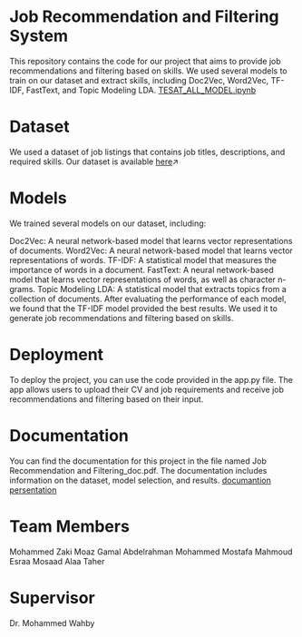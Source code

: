 
# **Job Recommendation and Filtering System**
This repository contains the code for our project that aims to provide job recommendations and filtering based on skills. We used several models to train on our dataset and extract skills, including Doc2Vec, Word2Vec, TF-IDF, FastText, and Topic Modeling LDA.
[TESAT_ALL_MODEL.ipynb](https://colab.research.google.com/drive/1iTZ5lqec37lPFf8UghWfwMK0A9q8lRPF#scrollTo=oUVzjcn8y6Zr)

# Dataset
We used a dataset of job listings that contains job titles, descriptions, and required skills. Our dataset is available [here](https://drive.google.com/file/d/1-608bi-T6aMGUQwqJbyWrIQkTR0HI0TN/view?usp=sharing)↗

# Models
We trained several models on our dataset, including:

Doc2Vec: A neural network-based model that learns vector representations of documents.
Word2Vec: A neural network-based model that learns vector representations of words.
TF-IDF: A statistical model that measures the importance of words in a document.
FastText: A neural network-based model that learns vector representations of words, as well as character n-grams.
Topic Modeling LDA: A statistical model that extracts topics from a collection of documents.
After evaluating the performance of each model, we found that the TF-IDF model provided the best results. We used it to generate job recommendations and filtering based on skills.

# Deployment
To deploy the project, you can use the code provided in the app.py file. The app allows users to upload their CV and job requirements and receive job recommendations and filtering based on their input.

# Documentation
You can find the documentation for this project in the file named Job Recommendation and Filtering_doc.pdf. The documentation includes information on the dataset, model selection, and results.
[documantion]()
[persentation](https://www.canva.com/design/DAFnrTtnyBc/wDG92qtlamPBourWG-04BQ/edit?utm_content=DAFnrTtnyBc&utm_campaign=designshare&utm_medium=link2&utm_source=sharebutton)

# Team Members
Mohammed Zaki
Moaz Gamal
Abdelrahman Mohammed
Mostafa Mahmoud
Esraa Mosaad
Alaa Taher

# Supervisor
Dr. Mohammed Wahby
